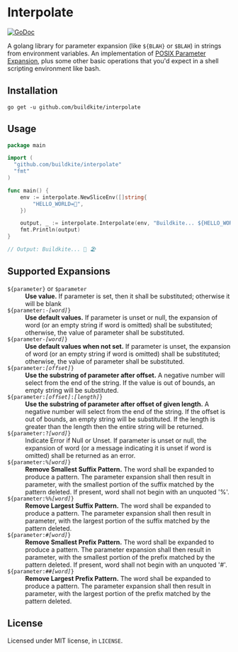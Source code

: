 Interpolate
===========

[![GoDoc](https://godoc.org/github.com/buildkite/interpolate?status.svg)](https://godoc.org/github.com/buildkite/interpolate)

A golang library for parameter expansion (like `${BLAH}` or `$BLAH`) in strings from environment variables. An implementation of [POSIX Parameter Expansion](http://pubs.opengroup.org/onlinepubs/9699919799/utilities/V3_chap02.html#tag_18_06_02), plus some other basic operations that you'd expect in a shell scripting environment like bash.

## Installation

```
go get -u github.com/buildkite/interpolate
```

## Usage

```go
package main

import (
  "github.com/buildkite/interpolate"
  "fmt"
)

func main() {
	env := interpolate.NewSliceEnv([]string{
		"HELLO_WORLD=🦀",
	})

	output, _ := interpolate.Interpolate(env, "Buildkite... ${HELLO_WORLD} ${ANOTHER_VAR:-🏖}")
	fmt.Println(output)
}

// Output: Buildkite... 🦀 🏖

```

## Supported Expansions

<dl>
  <dt><code>${parameter}</code> or <code>$parameter</code></dt>
  <dd><strong>Use value.</strong> If parameter is set, then it shall be substituted; otherwise it will be blank</dd>

  <dt><code>${parameter:-<em>[word]</em>}</code></dt>
  <dd><strong>Use default values.</strong> If parameter is unset or null, the expansion of word (or an empty string if word is omitted) shall be substituted; otherwise, the value of parameter shall be substituted.</dd>

  <dt><code>${parameter-<em>[word]</em>}</code></dt>
  <dd><strong>Use default values when not set.</strong> If parameter is unset, the expansion of word (or an empty string if word is omitted) shall be substituted; otherwise, the value of parameter shall be substituted.</dd>

  <dt><code>${parameter:<em>[offset]</em>}</code></dt>
  <dd><strong>Use the substring of parameter after offset.</strong> A negative number will select from the end of the string. If the value is out of bounds, an empty string will be substituted.</dd>

  <dt><code>${parameter:<em>[offset]</em>:<em>[length]</em>}</code></dt>
  <dd><strong>Use the substring of parameter after offset of given length.</strong> A negative number will select from the end of the string. If the offset is out of bounds, an empty string will be substituted. If the length is greater than the length then the entire string will be returned.</dd>

  <dt><code>${parameter:?<em>[word]</em>}</code></dt>
  <dd>Indicate Error if Null or Unset. If parameter is unset or null, the expansion of word (or a message indicating it is unset if word is omitted) shall be returned as an error.</dd>

  <dt><code>${parameter:%<em>[word]</em>}</code></dt>
  <dd><strong>Remove Smallest Suffix Pattern.</strong> The word shall be expanded to produce a pattern. The parameter expansion shall then result in parameter, with the smallest portion of the suffix matched by the pattern deleted. If present, word shall not begin with an unquoted '%'.</dd>

  <dt><code>${parameter:%%<em>[word]</em>}</code></dt>
  <dd><strong>Remove Largest Suffix Pattern.</strong> The word shall be expanded to produce a pattern. The parameter expansion shall then result in parameter, with the largest portion of the suffix matched by the pattern deleted.</dd>

  <dt><code>${parameter:#<em>[word]</em>}</code></dt>
  <dd><strong>Remove Smallest Prefix Pattern.</strong> The word shall be expanded to produce a pattern. The parameter expansion shall then result in parameter, with the smallest portion of the prefix matched by the pattern deleted. If present, word shall not begin with an unquoted '#'.</dd>

  <dt><code>${parameter:##<em>[word]</em>}</code></dt>
  <dd><strong>Remove Largest Prefix Pattern.</strong> The word shall be expanded to produce a pattern. The parameter expansion shall then result in parameter, with the largest portion of the prefix matched by the pattern deleted.</dd>
</dl>

## License

Licensed under MIT license, in `LICENSE`.
